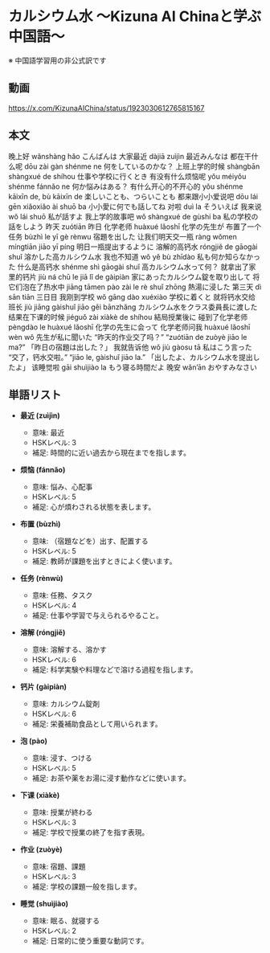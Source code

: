 # カルシウム水 〜Kizuna AI Chinaと学ぶ中国語〜
※ 中国語学習用の非公式訳です

## 動画
https://x.com/KizunaAIChina/status/1923030612765815167

## 本文

晚上好 wǎnshàng hǎo こんばんは
大家最近 dàjiā zuìjìn 最近みんなは
都在干什么呢 dōu zài gàn shénme ne 何をしているのかな？
上班上学的时候 shàngbān shàngxué de shíhou 仕事や学校に行くとき
有没有什么烦恼呢 yǒu méiyǒu shénme fánnǎo ne 何か悩みはある？
有什么开心的不开心的 yǒu shénme kāixīn de, bù kāixīn de 楽しいことも、つらいことも
都来跟小小爱说吧 dōu lái gēn xiǎoxiǎo ài shuō ba 小小愛に何でも話してね
对啦 duì la そういえば
我来说 wǒ lái shuō 私が話すよ
我上学的故事吧 wǒ shàngxué de gùshi ba 私の学校の話をしよう
昨天 zuótiān 昨日
化学老师 huàxué lǎoshī 化学の先生が
布置了一个任务 bùzhì le yī gè rènwu 宿題を出した
让我们明天交一瓶 ràng wǒmen míngtiān jiāo yī píng 明日一瓶提出するように
溶解的高钙水 róngjiě de gāogài shuǐ 溶かした高カルシウム水
我也不知道 wǒ yě bù zhīdào 私も何か知らなかった
什么是高钙水 shénme shì gāogài shuǐ 高カルシウム水って何？
就拿出了家里的钙片 jiù ná chū le jiā lǐ de gàipiàn 家にあったカルシウム錠を取り出して
将它们泡在了热水中 jiāng tāmen pào zài le rè shuǐ zhōng 熱湯に浸した
第三天 dì sān tiān 三日目
我刚到学校 wǒ gāng dào xuéxiào 学校に着くと
就将钙水交给班长 jiù jiāng gàishuǐ jiāo gěi bānzhǎng カルシウム水をクラス委員長に渡した
结果在下课的时候 jiéguǒ zài xiàkè de shíhou 結局授業後に
碰到了化学老师 pèngdào le huàxué lǎoshī 化学の先生に会って
化学老师问我 huàxué lǎoshī wèn wǒ 先生が私に聞いた
“昨天的作业交了吗？” “zuótiān de zuòyè jiāo le ma?” 「昨日の宿題は出した？」
我就告诉他 wǒ jiù gàosu tā 私はこう言った
“交了，钙水交啦。” “jiāo le, gàishuǐ jiāo la.” 「出したよ、カルシウム水を提出したよ」
该睡觉啦 gāi shuìjiào la もう寝る時間だよ
晚安 wǎn’ān おやすみなさい

## 単語リスト

* **最近 (zuìjìn)**

  * 意味: 最近
  * HSKレベル: 3
  * 補足: 時間的に近い過去から現在までを指します。

* **烦恼 (fánnǎo)**

  * 意味: 悩み、心配事
  * HSKレベル: 5
  * 補足: 心が煩わされる状態を表します。

* **布置 (bùzhì)**

  * 意味: （宿題などを）出す、配置する
  * HSKレベル: 5
  * 補足: 教師が課題を出すときによく使います。

* **任务 (rènwù)**

  * 意味: 任務、タスク
  * HSKレベル: 4
  * 補足: 仕事や学習で与えられるやること。

* **溶解 (róngjiě)**

  * 意味: 溶解する、溶かす
  * HSKレベル: 6
  * 補足: 科学実験や料理などで溶ける過程を指します。

* **钙片 (gàipiàn)**

  * 意味: カルシウム錠剤
  * HSKレベル: 6
  * 補足: 栄養補助食品として用いられます。

* **泡 (pào)**

  * 意味: 浸す、つける
  * HSKレベル: 5
  * 補足: お茶や薬をお湯に浸す動作などに使います。

* **下课 (xiàkè)**

  * 意味: 授業が終わる
  * HSKレベル: 3
  * 補足: 学校で授業の終了を指す表現。

* **作业 (zuòyè)**

  * 意味: 宿題、課題
  * HSKレベル: 3
  * 補足: 学校の課題一般を指します。

* **睡觉 (shuìjiào)**

  * 意味: 眠る、就寝する
  * HSKレベル: 2
  * 補足: 日常的に使う重要な動詞です。
